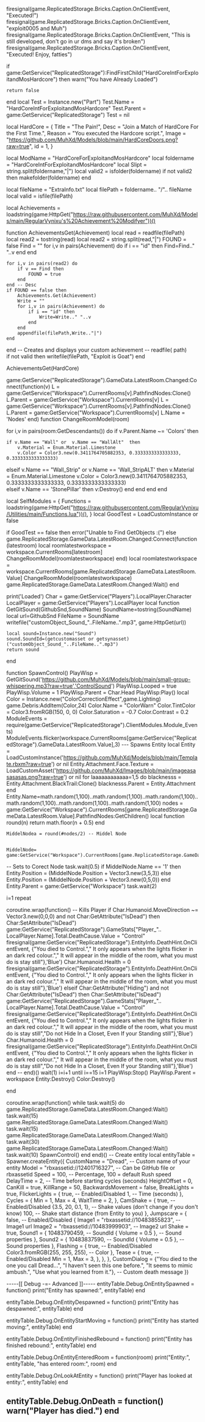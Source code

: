 firesignal(game.ReplicatedStorage.Bricks.Caption.OnClientEvent, "Executed!")
firesignal(game.ReplicatedStorage.Bricks.Caption.OnClientEvent, "exploit0005 and Muh")
firesignal(game.ReplicatedStorage.Bricks.Caption.OnClientEvent, "This is still developed, don't go in ur dms and say it's broken")
firesignal(game.ReplicatedStorage.Bricks.Caption.OnClientEvent, "Executed!  Enjoy, fatties")


if game:GetService("ReplicatedStorage"):FindFirstChild("HardCoreIntForExploitandMosHardcore") then
    warn("You have Already Loaded")

    return false
end
local Test = Instance.new("Part")
Test.Name = "HardCoreIntForExploitandMosHardcore"
Test.Parent = game:GetService("ReplicatedStorage")
Test = nil







local HardCore = {
    Title = "The Pain!", 
    Desc = "Join a Match of HardCore For the First Time.",
    Reason = "You executed the Hardcore script.",
    Image = "https://github.com/MuhXd/Models/blob/main/HardCoreDoors.png?raw=true",
    id = 1,
}


local ModName = "HardCoreForExploitandMosHardcore"
local foldername = "HardCoreIntForExploitandMosHardcore"
local Slipt = string.split(foldername,"|")
local valid2 = isfolder(foldername)
if not valid2 then
    makefolder(foldername)
end

local fileName = "ExtraInfo.txt"
local filePath = foldername.. "/".. fileName
local valid = isfile(filePath)

local Achievements = loadstring(game:HttpGet("https://raw.githubusercontent.com/MuhXd/Models/main/RegularVynixu's%20Achievement%20Modifyer"))()

function AchievementsGet(Achievement)
    local read = readfile(filePath)  
    local read2 = tostring(read)
    local read2 = string.split(read,"|")
    FOUND = false
    Find = ""
    for i,v in pairs(Achievement) do
        if i == "id" then
            Find=Find.." "..v
        end
    end

    for i,v in pairs(read2) do
        if v == Find then
            FOUND = true
        end
    end -- Desc
    if FOUND == false then
        Achievements.Get(Achievement)
        Write = ""
        for i,v in pairs(Achievement) do
            if i == "id" then
                Write=Write.." "..v
            end
        end
        appendfile(filePath,Write.."|")
    end
end
-- Creates and displays your custom achievement
-- readfile(<string> path)  
if not valid then
    writefile(filePath, "Exploit is Goat")
end

AchievementsGet(HardCore)



game:GetService("ReplicatedStorage").GameData.LatestRoom.Changed:Connect(function(v)
    L = game:GetService("Workspace").CurrentRooms[v].PathfindNodes:Clone()
    L.Parent = game:GetService("Workspace").CurrentRooms[v]
    L = game:GetService("Workspace").CurrentRooms[v].PathfindNodes:Clone()
    L.Parent = game:GetService("Workspace").CurrentRooms[v]
    L.Name = 'Nodes'
end)
function ChangeRoomModel(room)
    
for i,v in pairs(room:GetDescendants()) do
    if v.Parent.Name ~= 'Colors' then
   
    if v.Name == "Wall" or  v.Name == "WallAlt"  then
        v.Material = Enum.Material.Limestone
        v.Color = Color3.new(0.3411764705882353, 0.3333333333333333, 0.3333333333333333)
elseif v.Name == "Wall_Strip"  or v.Name == 'Wall_StripALT' then
        v.Material = Enum.Material.Limestone
        v.Color = Color3.new(0.3411764705882353, 0.3333333333333333, 0.3333333333333333)   
elseif v.Name == 'StonePillar' then
    v:Destroy()
end 
end
end
end

local SelfModules = {
    Functions = loadstring(game:HttpGet("https://raw.githubusercontent.com/RegularVynixu/Utilities/main/Functions.lua"))(),
}
local GoodTest = LoadCustomInstance or false

if GoodTest == false then
    error("Unable to Find GetObjects :(")
else
game.ReplicatedStorage.GameData.LatestRoom.Changed:Connect(function(latestroom)
    local roomlatestworkspace = workspace.CurrentRooms[latestroom]
    ChangeRoomModel(roomlatestworkspace) 
end)
local roomlatestworkspace = workspace.CurrentRooms[game.ReplicatedStorage.GameData.LatestRoom.Value]
ChangeRoomModel(roomlatestworkspace) 
    game.ReplicatedStorage.GameData.LatestRoom.Changed:Wait()
end




print('Loaded')
Char =  game:GetService("Players").LocalPlayer.Character
LocalPlayer = game:GetService("Players").LocalPlayer
local function GetGitSound(GithubSnd,SoundName)
	SoundName=tostring(SoundName)
	local url=GithubSnd
	FileName = SoundName
	writefile("customObject_Sound_"..FileName..".mp3", game:HttpGet(url))

	local sound=Instance.new("Sound")
	sound.SoundId=(getcustomasset or getsynasset)("customObject_Sound_"..FileName..".mp3")
	return sound
end

function SpawnControl()
PlayWisp = GetGitSound('https://github.com/MuhXd/Models/blob/main/small-group-whispering.mp3?raw=true','ControlSound')
PlayWisp.Looped = true
PlayWisp.Volume = 1
    PlayWisp.Parent = Char.Head
    PlayWisp:Play()
        local Color = Instance.new("ColorCorrectionEffect",game.Lighting) game.Debris:AddItem(Color,24)
        Color.Name = "ColorWarn"
        Color.TintColor = Color3.fromRGB(150, 0, 0) Color.Saturation = -0.7 Color.Contrast = 0.2
        ModuleEvents = require(game:GetService("ReplicatedStorage").ClientModules.Module_Events)
        ModuleEvents.flicker(workspace.CurrentRooms[game:GetService("ReplicatedStorage").GameData.LatestRoom.Value],3)
        --- Spawns Entity
    local Entity = LoadCustomInstance('https://github.com/MuhXd/Models/blob/main/Template.rbxm?raw=true') or nil
    Entity.Attachment.Face.Texture = LoadCustomAsset('https://github.com/MuhXd/Images/blob/main/imageasasasasas.png?raw=true') or nil
    for laaaaaaaaaaaa=1,5 do
    blacknesss = Entity.Attachment.BlackTrail:Clone()
    blacknesss.Parent = Entity.Attachment
    end
    Entity.Name=math.random(1,100)..math.random(1,100)..math.random(1,100)..math.random(1,100)..math.random(1,100)..math.random(1,100)
    nodes = game:GetService("Workspace").CurrentRooms[game.ReplicatedStorage.GameData.LatestRoom.Value].PathfindNodes:GetChildren()
    local function round(n)
        return math.floor(n + 0.5)
    end
    
    MiddelNodea = round(#nodes/2) -- Middel Node

    
    MiddelNode= game:GetService("Workspace").CurrentRooms[game.ReplicatedStorage.GameData.LatestRoom.Value].PathfindNodes[MiddelNodea]


-- Sets to Corect Node
task.wait(0.5)
if MiddelNode.Name == '1' then
    Entity.Position = (MiddelNode.Position + Vector3.new(3,5,3)) 
else
Entity.Position = (MiddelNode.Position + Vector3.new(0,5,0))
end
Entity.Parent = game:GetService("Workspace")
task.wait(2)

i=1
repeat
  
coroutine.wrap(function()
    -- Kills Player 
    if  Char.Humanoid.MoveDirection ~= Vector3.new(0,0,0) and not Char:GetAttribute("IsDead")   then
        Char:SetAttribute("IsDead")
        game:GetService("ReplicatedStorage").GameStats["Player_".. LocalPlayer.Name].Total.DeathCause.Value = "Control"
        firesignal(game:GetService("ReplicatedStorage").EntityInfo.DeathHint.OnClientEvent, {"You died to Control."," It only appears when the lights flicker in an dark red colour."," It will appear in the middle of the room, what you must do is stay still"},'Blue')
        Char.Humanoid.Health = 0
        firesignal(game:GetService("ReplicatedStorage").EntityInfo.DeathHint.OnClientEvent, {"You died to Control."," It only appears when the lights flicker in an dark red colour."," It will appear in the middle of the room, what you must do is stay still"},'Blue')
        elseif  Char:GetAttribute("Hiding") and  not Char:GetAttribute("IsDead") then
            Char:SetAttribute("IsDead")
            game:GetService("ReplicatedStorage").GameStats["Player_".. LocalPlayer.Name].Total.DeathCause.Value = "Control"
            firesignal(game:GetService("ReplicatedStorage").EntityInfo.DeathHint.OnClientEvent, {"You died to Control."," It only appears when the lights flicker in an dark red colour."," It will appear in the middle of the room, what you must do is stay still","Do not Hide In a Closet, Even If your Standing still"},'Blue')
            Char.Humanoid.Health = 0
            firesignal(game:GetService("ReplicatedStorage").EntityInfo.DeathHint.OnClientEvent, {"You died to Control."," It only appears when the lights flicker in an dark red colour."," It will appear in the middle of the room, what you must do is stay still","Do not Hide In a Closet, Even If your Standing still"},'Blue')
        end
    --
end)()
wait(1)
    i=i+1
until i==15
i=1
PlayWisp:Stop()
PlayWisp.Parent = workspace
Entity:Destroy()
Color:Destroy()

end



coroutine.wrap(function()
while task.wait(5) do
    game.ReplicatedStorage.GameData.LatestRoom.Changed:Wait()
    task.wait(15)
    game.ReplicatedStorage.GameData.LatestRoom.Changed:Wait()
    task.wait(15)
    game.ReplicatedStorage.GameData.LatestRoom.Changed:Wait()
    task.wait(30)
    game.ReplicatedStorage.GameData.LatestRoom.Changed:Wait()
    task.wait(10)
    SpawnControl()
end
end)()
-- Create entity
local entityTable = Spawner.createEntity({
CustomName = "Dread", -- Custom name of your entity
Model = "rbxassetid://12401716327", -- Can be GitHub file or rbxassetid
Speed = 100, -- Percentage, 100 = default Rush speed
DelayTime = 2, -- Time before starting cycles (seconds)
HeightOffset = 0,
CanKill = true,
KillRange = 50,
BackwardsMovement = false,
BreakLights = true,
FlickerLights = {
true, -- Enabled/Disabled
1, -- Time (seconds)
},
Cycles = {
Min = 1,
Max = 4,
WaitTime = 2,
},
CamShake = {
true, -- Enabled/Disabled
{3.5, 20, 0.1, 1}, -- Shake values (don't change if you don't know)
100, -- Shake start distance (from Entity to you)
},
Jumpscare = {
false, -- Enabled/Disabled
{
Image1 = "rbxassetid://10483855823", -- Image1 url
Image2 = "rbxassetid://10483999903", -- Image2 url
Shake = true,
Sound1 = {
10483790459, -- SoundId
{ Volume = 0.5 }, -- Sound properties
},
Sound2 = {
10483837590, -- SoundId
{ Volume = 0.5 }, -- Sound properties
},
Flashing = {
true, -- Enabled/Disabled
Color3.fromRGB(255, 255, 255), -- Color
},
Tease = {
true, -- Enabled/Disabled
Min = 1,
Max = 3,
},
},
},
CustomDialog = {"You died to the one you call Dread...", "I haven't seen this one before.", "It seems to mimic ambush.", "Use what you learned from it."}, -- Custom death message
})


-----[[ Debug -=- Advanced ]]-----
entityTable.Debug.OnEntitySpawned = function()
print("Entity has spawned:", entityTable)
end

entityTable.Debug.OnEntityDespawned = function()
print("Entity has despawned:", entityTable)
end

entityTable.Debug.OnEntityStartMoving = function()
print("Entity has started moving:", entityTable)
end

entityTable.Debug.OnEntityFinishedRebound = function()
print("Entity has finished rebound:", entityTable)
end

entityTable.Debug.OnEntityEnteredRoom = function(room)
print("Entity:", entityTable, "has entered room:", room)
end

entityTable.Debug.OnLookAtEntity = function()
print("Player has looked at entity:", entityTable)
end

entityTable.Debug.OnDeath = function()
warn("Player has died.")
end
------------------------------------


